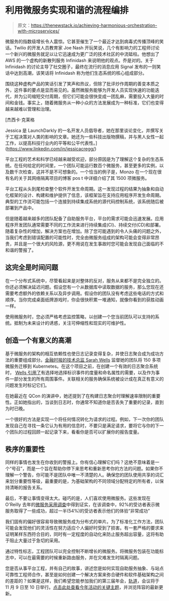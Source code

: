 # 利用微服务实现和谐的流程编排

> 原文：<https://thenewstack.io/achieving-harmonious-orchestration-with-microservices/>

微服务的指数级增长令人震惊。它甚至催生了一个最近才达到病毒式传播顶峰的笑话。Twilio 的开发人员教育家 Joe Nash 开玩笑说，几个有影响力的工程师讨论一个新兴的微服务就足以让它迅速成为更广泛的技术社区的中流砥柱。他想出了 AWS 的一个虚构的新散列服务 Infinidash 来说明他的观点。乔是对的。关于 Infinidash 的讨论主导了社交圈子，最终在流行的消息应用 Signal 发布的一则笑话中达到高潮，该笑话将 Infinidash 称为他们生态系统的核心组成部分。

围绕这种虚构产品的笑话引发了笑声和热议，但除了批评炒作周期的善变本质之外，这件事的要点是显而易见的。虽然微服务能够为开发人员实现快速的功能迭代，并为公司缩短交付周期，但它们可能会很快变成一团乱麻，需要投入大量的时间和金钱。事实上，随着微服务从一种小众的方法发展成为一种标准，它们也变得越来越难以管理和治理。

 [杰西卡·克莱格

Jessica 是 LaunchDarkly 的一名开发人员倡导者，她在那里谈论变化，并撰写关于工程决策对人类的影响的文章。她还为一些科技出版物撰稿，并与黑人女性一起工作，以提高科技行业内的平等和公平代表性。](https://www.linkedin.com/in/jessicacregg/) 

平台工程的艺术和科学已经越来越受欢迎，部分原因是为了理解这个复杂的生态系统。在任何给定的时间里，一个团队可能运行数百个微服务，甚至更多的实例，以及数千次检查，这并不是不可想象的。一个恰当的例子是，Monzo 在一个现在很有名的关于其网络隔离项目的博客 pos t 中详细介绍了其 1500 项微服务。

平台工程从头到尾检查整个软件开发生命周期。这一发现过程的结果为抽象和自动化框架的设计、构建和维护提供了信息，该框架旨在支持应用程序开发生命周期。典型的工作流可能包括一个连接到持续集成系统的源代码控制系统，该系统随后被部署到产品中。

但是随着越来越多的团队配备了自助服务平台，平台的需求可能会迅速发展。应用程序开发团队通常需要不同的工作流来进行持续集成(CI)、持续交付(CD)和部署。随着复杂性的增加，解决方案也在增加。除了您可能遇到的令人头痛的问题之外，当我们考虑到错误配置的可能性时，完全由微服务组成的架构可能会变得非常昂贵，并且是一个很大的风险源，更不用说在发生事故时您可能会发现自己面临的不和谐的警报了。

## 这完全是时间问题

在一个分布式系统中，尽管看起来是对整体的反对，服务从来都不是完全独立的。你还必须解决延迟问题。假设您有一个从数据库中读取数据的服务，那么您现在还需要考虑额外的依赖关系以及异步调用。假设你的团队没有考虑这些电话的方式和顺序。当你完成桌面纸牌游戏时，你会很快积累一堆通知，就像你看到的获胜动画一样。

使用微服务时，您必须严格考虑监控策略，以创建一个您当前团队可以支持的系统。抵制为未来设计的诱惑，关注可伸缩性和现实的可维护性。

## 创造一个有意义的高潮

基于微服务的架构的相互依赖性也使日志记录变得复杂，并使日志聚合成为成功方法的重要组成部分。[金融时报的技术总监 Sarah Wells](https://twitter.com/sarahjwells?lang=en) 监督她的团队将 150 多项微服务迁移到 Kubernetes。在这个项目之前，在创建一个有效的日志聚合系统时， [Wells 引用了](https://www.infoq.com/news/2017/04/avoid-alert-overload-services/)有选择地选择标识事件的度量和命名属性的需要，以及作为事件一部分发生的所有周围事件。关联相关的服务确保系统被设计成在真正有意义的问题发生时标记它们。

在她最近在 QCon 的演讲中，她还提到了在构建日志聚合时理解速率限制的重要性。正如她指出的，当谈到日志时，你通常不知道你是否丢失了重要的记录，直到为时已晚。

一个很好的方法是实现一个将任何情况转化为请求的过程。例如，下一次你的团队发现自己在寻找一条它认为有用的信息时，不要只是满足请求，要将它与你的下一个团队的过程回顾一起记录下来，看看你是否可以扩展你的报告度量。

## 秩序的重要性

同样的事情也发生在你收到的警报上。你有信心理解它们吗？这绝不意味着是一个“号召”，而是一个旨在帮助你停下来思考和重新思考你的方法的问题。如果你不理解一个警告，你可能不是团队中唯一不清楚的人。确保您的团队使用共享的词汇来划分重要性等级，最重要的是，为基础架构的不同领域分配特定的所有者，以保持清晰的报告关系。

最后，不要让事情变得太大。碰巧的是，人们喜欢使用微服务。这些发现在 O'Reilly 去年的[微服务采用调查](https://www.oreilly.com/radar/microservices-adoption-in-2020/)中得到证实，在该调查中，92%的受访者表示微服务取得了一些成功，超过一半(54%)的受访者表示他们的体验“非常成功”

我们固有的偏好很容易导致微服务成为分布式的单片。为了标准化工作方法，团队可能会发现他们的灵活性在努力适应个人偏好时受到了损害。有一套严格的要求来证明某样东西符合目的，同时有一定程度的自动化来防止服务超出容量，这将有助于阻止大量过于急切的采用。

通过特性标志，工程团队可以完全控制不断增长的微服务。将微服务包装在功能标志中，可以在最需要的时候重新路由服务，并在灾难发生时隔离问题。

您是否从事平台工程，并有自己的故事，讲述您是如何实现自助服务抽象、与站点可靠性工程师合作，甚至是如何创建一个解决方案来弥合硬件和软件基础架构之间的差距的？如果是这样，我们希望您能参加我们的第三届年会，[轨道](https://trajectoryconf.com/)，会议将于 11 月 9 日至 10 日举行。[点击此处查看今年活动的关键主题](https://www.cvent.com/c/abstracts/73b6dabe-8ec1-4da2-82a4-cb045f6901d1)，并浏览阵容的最新更新。

<svg xmlns:xlink="http://www.w3.org/1999/xlink" viewBox="0 0 68 31" version="1.1"><title>Group</title> <desc>Created with Sketch.</desc></svg>